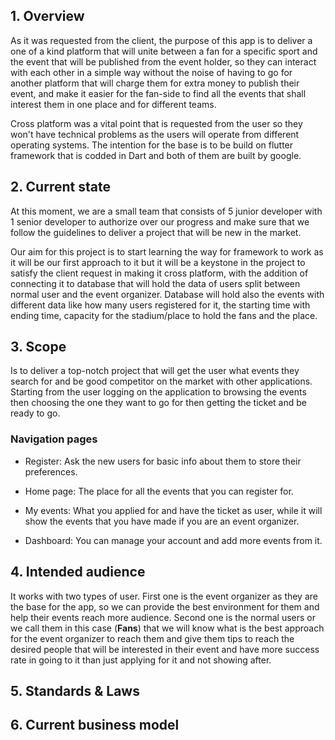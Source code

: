 ## 1. Overview

As it was requested from the client, the purpose of this app is to deliver a one of a kind platform that will unite between a fan for a specific sport and the event that will be published from the event holder, so they can interact with each other in a simple way without the noise of having to go for another platform that will charge them for extra money to publish their event, and make it easier for the fan-side to find all the events that shall interest them in one place and for different teams.

Cross platform was a vital point that is requested from the user so they won't have technical problems as the users will operate from different operating systems. The intention for the base is to be build on flutter framework that is codded in Dart and both of them are built by google.

## 2. Current state

At this moment, we are a small team that consists of 5 junior developer with 1 senior developer to authorize over our progress and make sure that we follow the guidelines to deliver a project that will be new in the market.

Our aim for this project is to start learning the way for framework to work as it will be our first approach to it but it will be a keystone in the project to satisfy the client request in making it cross platform, with the addition of connecting it to database that will hold the data of users split between normal user and the event organizer. Database will hold also the events with different data like how many users registered for it, the starting time with ending time, capacity for the stadium/place to hold the fans and the place.

## 3. Scope

Is to deliver a top-notch project that will get the user what events they search for and be good competitor on the market with other applications. Starting from the user logging on the application to browsing the events then choosing the one they want to go for then getting the ticket and be ready to go.

### Navigation pages

- Register: Ask the new users for basic info about them to store their preferences.

- Home page: The place for all the events that you can register for.

- My events: What you applied for and have the ticket as user, while it will show the events that you have made if you are an event organizer.

- Dashboard: You can manage your account and add more events from it.

## 4. Intended audience

It works with two types of user. First one is the event organizer as they are the base for the app, so we can provide the best environment for them and help their events reach more audience. Second one is the normal users or we call them in this case (**Fans**) that we will know what is the best approach for the event organizer to reach them and give them tips to reach the desired people that will be interested in their event and have more success rate in going to it than just applying for it and not showing after.

## 5. Standards & Laws

## 6. Current business model
